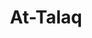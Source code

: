 ---
title: "At-Talaq"
arabic: "الطلاق"
no: 65
arabic_no: ٦٥
ayah: 12
prev: at-tagabun
next: at-tahrim
---